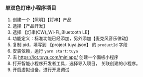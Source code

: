 ### 单双色灯串小程序项目

1. 创建一个【照明】【灯串】产品
2. 选择【产品开发】
3. 选择 【灯串(CW)\_Wi-Fi_Bluetooth LE】
4. 功能定义：标准功能已经添加，另外添加【麦克风音乐律动】
5. 复制 pid，填写到 【project.tuya.json】 的 `productId` 字段
6. 安装依赖，运行 `yarn start:tuya`
7. 去 https://iot.tuya.com/miniapp/ 创建一个面板小程序
8. 打开智能小程序开发者工具，选择导入项目， 关联创建的小程序。
9. 开启虚拟设备，进行开发调试
